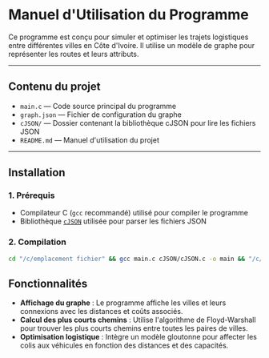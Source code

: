# Manuel d'Utilisation du Programme

Ce programme est conçu pour simuler et optimiser les trajets logistiques entre différentes villes en Côte d'Ivoire. Il utilise un modèle de graphe pour représenter les routes et leurs attributs.

---

## Contenu du projet

- `main.c` — Code source principal du programme
- `graph.json` — Fichier de configuration du graphe
- `cJSON/` — Dossier contenant la bibliothèque cJSON pour lire les fichiers JSON
- `README.md` — Manuel d'utilisation du projet

---

## Installation

### 1. Prérequis

- Compilateur C (`gcc` recommandé) utilisé pour compiler le programme
- Bibliothèque [`cJSON`](https://github.com/DaveGamble/cJSON) utilisée pour parser les fichiers JSON

### 2. Compilation

```bash
cd "/c/emplacement fichier" && gcc main.c cJSON/cJSON.c -o main && "/c/emplacement fichier"main
```

## Fonctionnalités

- **Affichage du graphe** : Le programme affiche les villes et leurs connexions avec les distances et coûts associés.
- **Calcul des plus courts chemins** : Utilise l'algorithme de Floyd-Warshall pour trouver les plus courts chemins entre toutes les paires de villes.
- **Optimisation logistique** : Intègre un modèle gloutonne pour affecter les colis aux véhicules en fonction des distances et des capacités.
